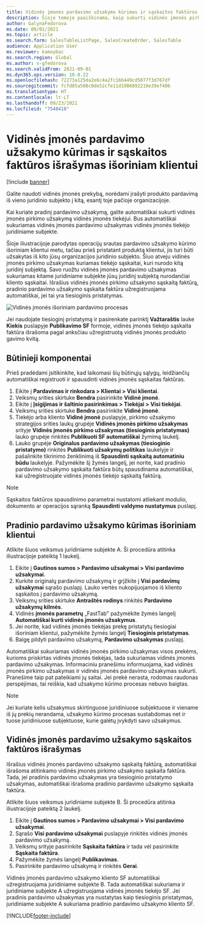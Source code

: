 ```yaml
---
title: Vidinės įmonės pardavimo užsakymo kūrimas ir sąskaitos faktūros išrašymas išoriniam klientui
description: Šioje temoje paaiškinama, kaip sukurti vidinės įmonės pirkimo užsakymą išoriniam klientui ir išrašyti sąskaitą
author: GalynaFedorova
ms.date: 09/01/2021
ms.topic: article
ms.search.form: SalesTableListPage, SalesCreateOrder, SalesTable
audience: Application User
ms.reviewer: kamaybac
ms.search.region: Global
ms.author: v-gfedorova
ms.search.validFrom: 2021-09-01
ms.dyn365.ops.version: 10.0.22
ms.openlocfilehash: 72273a125da2e6c4a2fc16b449cd5077f3d767df
ms.sourcegitcommit: fcfd85a508c0de52cfe11d1986892219e39ef406
ms.translationtype: HT
ms.contentlocale: lt-LT
ms.lasthandoff: 09/23/2021
ms.locfileid: "7548418"
---
```

# <a name="create-and-invoice-an-intercompany-sales-order-for-an-external-customer"></a>Vidinės įmonės pardavimo užsakymo kūrimas ir sąskaitos faktūros išrašymas išoriniam klientui

[!include [banner](../../includes/banner.md)]

Galite naudoti vidinės įmonės prekybą, norėdami įrašyti produkto pardavimą iš vieno juridinio subjekto į kitą, esantį toje pačioje organizacijoje.

Kai kuriate pradinį pardavimo užsakymą, galite automatiškai sukurti vidinės įmonės pirkimo užsakymą vidinės įmonės tiekėjui. Bus automatiškai sukuriamas vidinės įmonės pardavimo užsakymas vidinės įmonės tiekėjo juridiniame subjekte.

Šioje iliustracijoje parodytas operacijų srautas pardavimo užsakymo kūrimo išoriniam klientui metu, tačiau prieš pristatant produktą klientui, jis turi būti užsakytas iš kito jūsų organizacijos juridinio subjekto. Šiuo atveju vidinės įmonės pirkimo užsakymas kuriamas tiekėjo sąskaitai, kuri nurodo kitą juridinį subjektą. Savo ruožtu vidinės įmonės pardavimo užsakymas sukuriamas kitame juridiniame subjekte jūsų juridinį subjektą nurodančiai kliento sąskaitai. Išrašius vidinės įmonės pirkimo užsakymo sąskaitą faktūrą, pradinio pardavimo užsakymo sąskaita faktūra užregistruojama automatiškai, jei tai yra tiesioginis pristatymas.

![Vidinės įmonės išoriniam pardavimo procesas](media/intercompanyexternalsalesprocess.png)

Jei naudojate tiesioginį pristatymą ir pasirenkate parinktį **Važtaraštis** lauke **Kiekis** puslapyje **Publikavimo SF** formoje, vidinės įmonės tiekėjo sąskaita faktūra išrašoma pagal anksčiau užregistruotą vidinės įmonės produkto gavimo kvitą.

## <a name="prerequisites"></a>Būtinieji komponentai

Prieš pradėdami įsitikinkite, kad laikomasi šių būtinųjų sąlygų, leidžiančių automatiškai registruoti ir spausdinti vidinės įmonės sąskaitas faktūras.

1. Eikite į **Pardavimas ir rinkodara \> Klientai \> Visi klientai**.
1. Veiksmų srities skirtuke **Bendra** pasirinkite **Vidinė įmonė**.
1. Eikite į **Įsigijimas ir šaltinio pasirinkimas \> Tiekėjai \> Visi tiekėjai**.
1. Veiksmų srities skirtuke **Bendra** pasirinkite **Vidinė įmonė**.
1. Tiekėjo arba kliento **Vidinė įmonė** puslapyje, pirkimo užsakymo strategijos srities laukų grupėje **Vidinės įmonės pirkimo užsakymas** srityje **Vidinės įmonės pirkimo užsakymas (tiesioginis pristatymas)** lauko grupėje rinkitės **Publikuoti SF automatiškai** žymimą laukelį.
1. Lauko grupėje **Originalus pardavimo užsakymas (tiesioginio pristatymo)** rinkitės **Publikuoti užsakymų politikas** laukelyje ir pašalinkite tikrinimo ženklinimą iš **Spausdinti sąskaitą automatiniu būdu** laukelyje. Pažymėkite šį žymės langelį, jei norite, kad pradinio pardavimo užsakymo sąskaita faktūra būtų spausdinama automatiškai, kai užregistruojate vidinės įmonės tiekėjo sąskaitą faktūrą.

> [!NOTE]
> Sąskaitos faktūros spausdinimo parametrai nustatomi atliekant modulio, dokumento ar operacijos sąranką **Spausdinti valdymo nustatymus** puslapį.

## <a name="create-an-original-sales-order-for-an-external-customer"></a>Pradinio pardavimo užsakymo kūrimas išoriniam klientui

Atlikite šiuos veiksmus juridiniame subjekte A. Ši procedūra atitinka iliustracijoje pateiktą 1 laukelį.

1. Eikite į **Gautinos sumos \> Pardavimo užsakymai \> Visi pardavimo užsakymai**.
1. Kurkite originalų pardavimo užsakymą ir grįžkite į **Visi pardavimų užsakymai** sąrašo puslapį. Lauko vertės nukopijuojamos iš kliento sąskaitos į pardavimo užsakymą.
1. Veiksmų srities skirtuke **Antraštės rodinys** rinkitės **Pardavimo užsakymų kilmės**.
1. Vidinės **įmonės parametrų** „FastTab" pažymėkite žymės langelį **Automatiškai kurti vidinės įmonės užsakymus**.
1. Jei norite, kad vidinės įmonės tiekėjas prekę pristatytų tiesiogiai išoriniam klientui, pažymėkite žymės langelį **Tiesioginis pristatymas**.
1. Baigę pildyti pardavimo užsakymą, **Pardavimo užsakymas** puslapį.

Automatiškai sukuriamas vidinės įmonės pirkimo užsakymas visos prekėms, kurioms priskirtas vidinės įmonės tiekėjas, tada sukuriamas vidinės įmonės pardavimo užsakymas. Informaciniu pranešimu informuojama, kad vidinės įmonės pirkimo užsakymas ir vidinės įmonės pardavimo užsakymas sukurti. Pranešime taip pat pateikiami jų saitai. Jei prekė nerasta, rodomas raudonas perspėjimas, tai reiškia, kad užsakymo kūrimo procesas nebuvo baigtas.

> [!NOTE]
> Jei kuriate kelis užsakymus skirtinguose juridiniuose subjektuose ir viename iš jų prekių nerandama, užsakymo kūrimo procesas sustabdomas net ir tuose juridiniuose subjektuose, kurie galėtų įvykdyti savo užsakymus.

## <a name="invoice-an-intercompany-sales-order"></a>Vidinės įmonės pardavimo užsakymo sąskaitos faktūros išrašymas

Išrašius vidinės įmonės pardavimo užsakymo sąskaitą faktūrą, automatiškai išrašoma atitinkamo vidinės įmonės pirkimo užsakymo sąskaita faktūra. Tada, jei pradinis pardavimo užsakymas yra tiesioginio pristatymo užsakymas, automatiškai išrašoma pradinio pardavimo užsakymo sąskaita faktūra.

Atlikite šiuos veiksmus juridiniame subjekte B. Ši procedūra atitinka iliustracijoje pateiktą 2 laukelį.

1. Eikite į **Gautinos sumos \> Pardavimo užsakymai \> Visi pardavimo užsakymai**.
1. Sąrašo **Visi pardavimo užsakymai** puslapyje rinkitės vidinės įmonės pardavimo užsakymą.
1. Veiksmų srityje pasirinkite **Sąskaita faktūra** ir tada vėl pasirinkite **Sąskaita faktūra**.
1. Pažymėkite žymės langelį **Publikavimas**.
1. Pasirinkite pardavimo užsakymą ir rinkitės **Gerai**.

Vidinės įmonės pardavimo užsakymo kliento SF automatiškai užregistruojama juridiniame subjekte B. Tada automatiškai sukuriama ir juridiniame subjekte A užregistruojama vidinės įmonės tiekėjo SF. Jei pradinis pardavimo užsakymas yra nustatytas kaip tiesioginis pristatymas, juridiniame subjekte A sukuriama pradinio pardavimo užsakymo kliento SF.

[!INCLUDE[footer-include](../../includes/footer-banner.md)]
